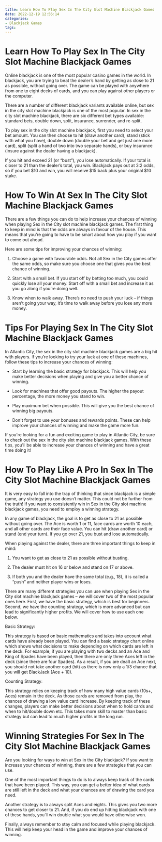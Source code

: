 ```yaml
---
title: Learn How To Play Sex In The City Slot Machine Blackjack Games
date: 2022-12-19 12:56:14
categories:
- Blackjack Games
tags:
---
```



#  Learn How To Play Sex In The City Slot Machine Blackjack Games

Online blackjack is one of the most popular casino games in the world. In blackjack, you are trying to beat the dealer’s hand by getting as close to 21 as possible, without going over. The game can be played with anywhere from one to eight decks of cards, and you can play against other players or the computer.

There are a number of different blackjack variants available online, but sex in the city slot machine blackjack is one of the most popular. In sex in the city slot machine blackjack, there are six different bet types available: standard bets, double down, split, insurance, surrender, and re-split.

To play sex in the city slot machine blackjack, first you need to select your bet amount. You can then choose to hit (draw another card), stand (stick with what you have), double down (double your bet and get just one more card), split (split a hand of two into two separate hands), or buy insurance (insure against the dealer having a blackjack).

If you hit and exceed 21 (or “bust”), you lose automatically. If your total is closer to 21 than the dealer’s total, you win. Blackjack pays out at 3:2 odds, so if you bet $10 and win, you will receive $15 back plus your original $10 stake.

#  How To Win At Sex In The City Slot Machine Blackjack Games

There are a few things you can do to help increase your chances of winning when playing Sex in the City slot machine blackjack games. The first thing to keep in mind is that the odds are always in favour of the house. This means that you’re going to have to be smart about how you play if you want to come out ahead.

Here are some tips for improving your chances of winning:

1. Choose a game with favourable odds. Not all Sex in the City games offer the same odds, so make sure you choose one that gives you the best chance of winning.

2. Start with a small bet. If you start off by betting too much, you could quickly lose all your money. Start off with a small bet and increase it as you go along if you’re doing well.

3. Know when to walk away. There’s no need to push your luck – if things aren’t going your way, it’s time to walk away before you lose any more money.

#  Tips For Playing Sex In The City Slot Machine Blackjack Games

In Atlantic City, the sex in the city slot machine blackjack games are a big hit with players. If you're looking to try your luck at one of these machines, follow these tips to increase your chances of winning:

* Start by learning the basic strategy for blackjack. This will help you make better decisions when playing and give you a better chance of winning.

* Look for machines that offer good payouts. The higher the payout percentage, the more money you stand to win.

* Play maximum bet when possible. This will give you the best chance of winning big payouts.

* Don't forget to use your bonuses and rewards points. These can help improve your chances of winning and make the game more fun.

If you're looking for a fun and exciting game to play in Atlantic City, be sure to check out the sex in the city slot machine blackjack games. With these tips, you'll be able to increase your chances of winning and have a great time doing it!

#  How To Play Like A Pro In Sex In The City Slot Machine Blackjack Games

It is very easy to fall into the trap of thinking that since blackjack is a simple game, any strategy you use doesn’t matter. This could not be further from the truth! If you want to consistently win in Sex in the City slot machine blackjack games, you need to employ a winning strategy.

In any game of blackjack, the goal is to get as close to 21 as possible without going over. The Ace is worth 1 or 11, face cards are worth 10 each, and all other cards are their face value. You can hit (draw another card) or stand (end your turn). If you go over 21, you bust and lose automatically.

When playing against the dealer, there are three important things to keep in mind:

1) You want to get as close to 21 as possible without busting.

2) The dealer must hit on 16 or below and stand on 17 or above.

3) If both you and the dealer have the same total (e.g., 18), it is called a “push” and neither player wins or loses.

There are many different strategies you can use when playing Sex in the City slot machine blackjack games – we will cover two of the most popular ones here. First, we have the basic strategy, which is best for beginners. Second, we have the counting strategy, which is more advanced but can lead to significantly higher profits. We will cover how to use each one below.

Basic Strategy:

This strategy is based on basic mathematics and takes into account what cards have already been played. You can find a basic strategy chart online which shows what decisions to make depending on which cards are left in the deck. For example, if you are playing with two decks and an Ace and King of Spades have been played, then there are only three Aces left in the deck (since there are four Spades). As a result, if you are dealt an Ace next, you should not take another card (hit) as there is now only a 1/3 chance that you will get BlackJack (Ace + 10).

 Counting Strategy:

This strategy relies on keeping track of how many high value cards (10s+, Aces) remain in the deck. As those cards are removed from play, the chances of drawing a low value card increase. By keeping track of these changes, players can make better decisions about when to hold cards and when to hit/double down etc. This takes more skill to master than basic strategy but can lead to much higher profits in the long run.

#  Winning Strategies For Sex In The City Slot Machine Blackjack Games

Are you looking for ways to win at Sex in the City blackjack? If you want to increase your chances of winning, there are a few strategies that you can use.

One of the most important things to do is to always keep track of the cards that have been played. This way, you can get a better idea of what cards are still left in the deck and what your chances are of drawing the card you need.

Another strategy is to always split Aces and eights. This gives you two more chances to get closer to 21. And, if you do end up hitting blackjack with one of these hands, you’ll win double what you would have otherwise won.

Finally, always remember to stay calm and focused while playing blackjack. This will help keep your head in the game and improve your chances of winning.